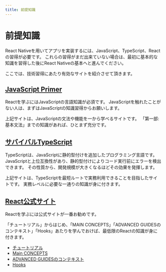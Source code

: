 ```yaml
---
title: 前提知識
---
```


# 前提知識

React Nativeを用いてアプリを実装するには、JavaScript、TypeScript、Reactの習得が必要です。 これらの習得がまだ出来ていない場合は、最初に基本的な知識を習得した後にReact Nativeの基本へと進んでください。

ここでは、技術習得にあたり有効なサイトを紹介させて頂きます。

## [JavaScript Primer](https://jsprimer.net/)

Reactを学ぶにはJavaScriptの言語知識が必須です。 JavaScriptを触れたことがない人は、まずはJavaScriptの知識習得からお願いします。

上記サイトは、JavaScriptの文法や機能を一から学べるサイトです。 「第一部: 基本文法」までの知識があれば、ひとまず充分です。

## [サバイバルTypeScript](https://book.yyts.org/)

TypeScriptは、JavaScriptに静的型付けを追加したプログラミング言語です。 JavaScriptと上位互換性があり、静的型付けによりコード実行前にエラーを検出できます。 その性質から、開発規模が大きくなるほどその効果を発揮します。

上記サイトは、TypeScriptを最短ルートで実務利用できることを目指したサイトです。 実務レベルに必要な一通りの知識が身に付きます。

## [React公式サイト](https://ja.reactjs.org/)

Reactを学ぶには公式サイトが一番お勧めです。

「チュートリアル」からはじめ、「MAIN CONCEPTS」「ADVANCED GUIDESのコンテキスト」「Hooks」あたりを学んでおけば、最低限のReactの知識が身に付きます。

- [チュートリアル](https://ja.reactjs.org/tutorial/tutorial.html)
- [Main CONCEPTS](https://ja.reactjs.org/docs/hello-world.html)
- [ADVANCED GUIDESのコンテキスト](https://ja.reactjs.org/docs/context.html)
- [Hooks](https://ja.reactjs.org/docs/hooks-intro.html)
